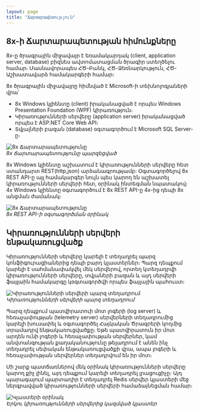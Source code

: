 ```yaml
---
layout: page
title: "Ճարտարապետություն" 
---
```


##  8x-ի Ճարտարապետության հիմունքները

8x-ը ծրագրային միջավայր է եռամակարդակ (client, application server, database) բիզնես ավտոմատացման ծրագիր
ստեղծելու համար։ Մասնավորապես ՀԾ-Բանկ, ՀԾ-Ձեռնարկություն, ՀԾ-Աշխատավարձ համակարգերի համար։

8x ծրագրային միջավայրը հիմնված է Microsoft-ի տեխնոլոգյաների վրա՝ 
* 8x Windows կլիենտը (client) իրականացված է որպես  Windows Presentation Foundation (WPF) կիրառություն։
* Կիրառությունների սերվերը (application server) իրականացված որպես է ASP.NET Core Web API։
* Տվյալների բազան (database) օգտագործում է Microsoft SQL Server-ը։

![8x Ճարտարապետությունը](images/architecture_simple.png)  
*8x ճարտարապետությունը պարզեցված*

8x Windows կլիենտը աշխատում է կիրառությունների սերվերը հետ ստանդարտ REST(http,json) արձանագրությամբ։ Օգտագործելով 8x REST API-ը այլ համակարգեր նույն պես կարող են աշխատել կիրառությունների սերվերի հետ, օրինակ ինտեգման նպատակով։ 4x Windows կլիենտը օգտագործում է 8x REST API-ը 4x-ից դեպի 8x անցման ժամանակ։ 

![8x Ճարտարապետությունը](images/architecture_rest_usage.png)  
*8x REST API-ի օգտագործման օրինակ*


## Կիրառությունների սերվերի ենթակառուցվածք

Կիրառությունների սերվերը կարելի է տեղադրել պարզ կոնֆիգուրացիաներից դեպի բարդ կլաստերներ։ 
Պարզ դեպքում կարելի է սահմանափակվել մեկ սերվերով, որտեղ կտեղադրվի կիրառությունների սերվերը, տվյաների բազան և այդ սերվերի ֆայլաին համակարգը կօգտագործվի որպես ֆայլային պահուստ։ 

![Կիրառությունների սերվերի պարզ տեղադրում](images/application_server_simple.png)  
*Կիրառությունների սերվերի պարզ տեղադրում*

Պարզ դեպքում պատվիրատուի մոտ լոգերի (log server) և հեռաչափության (telemetry  server) սերվերների տեղադրումից կարելի խուսափել և օգտագործել Հայկական Ծրագրերի կողմից տրամադրվ ենթակառուցվածքը։
Եթե պատվիրատուն իր մոտ արդեն ունի լոգերի և հեռաչափության սերվերներ, կամ անվտանգության քաղականությունը թելադրում է անեն ինչ տեղադրել սեփական ենթակառուցվածքի վրա, ապա լոգերի և հեռաչափության սերվերներ տեղադրվում են իր մոտ։

Մի շարք պատճառներով մեկ օրինակ կիրառությունների սերվերը կարող քիչ լինել, այդ դեպքում կարելի տեղադրել լրացուցիչը։ Այդ պարագայում պարտադիր է տեղադրել Redis սերվեր կլաստերի մեջ ներգրավված կիրառությունների սերվերի համաձայնեցման համար։
 
![Կլաստերի օրինակ](images/cluster_simple.png)  
*Երկու կիրառությունների սերվերից կազմված կլաստեր*


